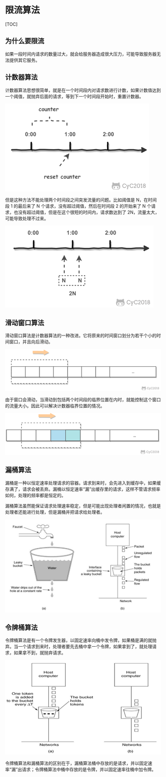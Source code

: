 # 限流算法

[TOC]

## 为什么要限流

如果一段时间内请求的数量过大，就会给服务器造成很大压力，可能导致服务器无法提供其它服务。

## 计数器算法

计数器算法思想很简单，就是在一个时间段内对请求数进行计数，如果计数值达到一个阈值，就抛弃后面的请求，等到下一个时间段开始时，重置计数器。

![](assets/20190805133755772_24277.png)

但是这种方法不能处理两个时间段之间突发流量的问题。比如阈值是 N，在时间段 1 的最后来了 N 个请求，没有超过阈值，然后在时间段 2 的开始来了 N 个请求，也没有超过阈值，但是在这个很短的时间内，请求数达到了 2N，流量太大，可能导致处理不过来。

![](assets/20190805133739200_30991.png)

## 滑动窗口算法

滑动窗口算法是计数器算法的一种改进。它将原来的时间窗口划分为若干个小的时间窗口，并且向后滑动。

![](assets/20190805134004478_22674.png)

由于窗口会滑动，当滑动到包括两个时间段的临界位置在内时，就能控制这个窗口的流量大小。因此可以解决计数器临界位置的情况。

![](assets/20190805134128101_17441.png)

## 漏桶算法

漏桶是一种以恒定速率处理请求的容器。请求到来时，会先进入到缓存中，如果缓存满了，请求会被丢弃。漏桶以恒定速率“漏”出缓存里的请求，这样不管请求频率如何，处理的频率都是恒定的。

漏桶算法虽然能保证请求处理速率稳定，但是可能出现处理者闲置的情况，也就是处理者还能进行处理，但是漏桶并把请求给处理者。

![](assets/20190805134349073_10574.png)

## 令牌桶算法

令牌桶算法是有一个令牌发生器，以固定速率向桶中发令牌，如果桶是满的就抛弃。当一个请求到来时，处理者要先去桶中拿一个令牌，如果拿到了，就处理请求，如果拿不到，就抛弃请求。

![](assets/20190805135719514_11173.png)

令牌桶算法和漏桶算法的区别在于，漏桶算法桶中存放的是请求，并以固定速率“漏”出请求；令牌桶算法中桶中存放的是令牌，并以固定速率往桶中加令牌。
